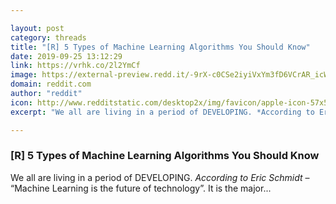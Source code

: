 ```yaml
---

layout: post
category: threads
title: "[R] 5 Types of Machine Learning Algorithms You Should Know"
date: 2019-09-25 13:12:29
link: https://vrhk.co/2l2YmCf
image: https://external-preview.redd.it/-9rX-c0CSe2iyiVxYm3fD6VCrAR_icW5C9JeuRs3azM.jpg?width=560&height=293.193717277&auto=webp&s=85bc4928f338c56d3eb0943d060b63aa66f91b99
domain: reddit.com
author: "reddit"
icon: http://www.redditstatic.com/desktop2x/img/favicon/apple-icon-57x57.png
excerpt: "We all are living in a period of DEVELOPING. *According to Eric Schmidt* – “Machine Learning is the future of technology”. It is the major..."

---
```


### [R] 5 Types of Machine Learning Algorithms You Should Know

We all are living in a period of DEVELOPING. *According to Eric Schmidt* – “Machine Learning is the future of technology”. It is the major...